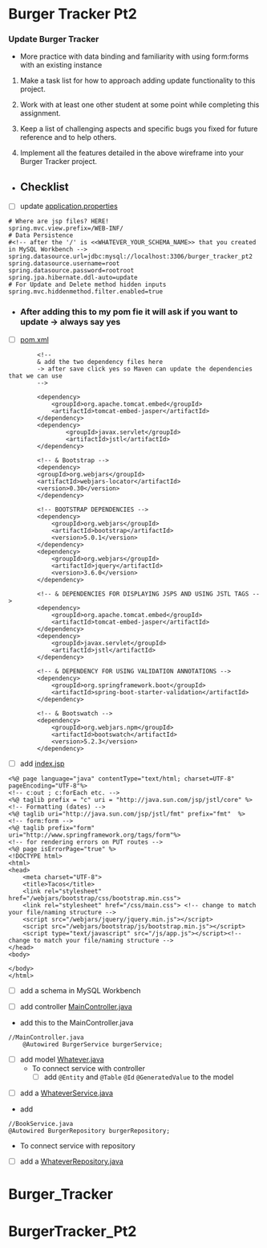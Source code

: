 # Burger Tracker Pt2
<!-- can have readme preview open as well to see how it will appear -->
<!-- - this is a bullet -->

<!-- ## this is a sub heading -->
### Update Burger Tracker 
- More practice with data binding and familiarity with using form:forms with an existing instance

1. Make a task list for how to approach adding update functionality to this project.

2. Work with at least one other student at some point while completing this assignment.

3. Keep a list of challenging aspects and specific bugs you fixed for future reference and to help others.

4. Implement all the features detailed in the above wireframe into your Burger Tracker project.

<!-- 
Test: Show how to add a web browser
[website](https://www.google.com) -->


 - ## Checklist
- [ ] update [application.properties](/src/main/resources/application.properties)
<!-- how to put in code blocks us ```-->
```
# Where are jsp files? HERE!
spring.mvc.view.prefix=/WEB-INF/
# Data Persistence
#<!-- after the '/' is <<WHATEVER_YOUR_SCHEMA_NAME>> that you created in MySQL Workbench -->
spring.datasource.url=jdbc:mysql://localhost:3306/burger_tracker_pt2
spring.datasource.username=root
spring.datasource.password=rootroot
spring.jpa.hibernate.ddl-auto=update
# For Update and Delete method hidden inputs
spring.mvc.hiddenmethod.filter.enabled=true
```


- ### After adding this to my pom fie it will ask if you want to update -> always say yes
- [ ] [pom.xml](pom.xml)
```
		<!-- 
		& add the two dependency files here 
		-> after save click yes so Maven can update the dependencies that we can use
		--> 

		<dependency>
			<groupId>org.apache.tomcat.embed</groupId>
			<artifactId>tomcat-embed-jasper</artifactId>
        </dependency>
		<dependency>
                <groupId>javax.servlet</groupId>
                <artifactId>jstl</artifactId>
        </dependency>

		<!-- & Bootstrap -->
	    <dependency>
        <groupId>org.webjars</groupId>
        <artifactId>webjars-locator</artifactId>
        <version>0.30</version>
		</dependency>
		
		<!-- BOOTSTRAP DEPENDENCIES -->
		<dependency>
			<groupId>org.webjars</groupId>
			<artifactId>bootstrap</artifactId>
			<version>5.0.1</version>
		</dependency>
		<dependency>
			<groupId>org.webjars</groupId>
			<artifactId>jquery</artifactId>
			<version>3.6.0</version>
		</dependency>

        <!-- & DEPENDENCIES FOR DISPLAYING JSPS AND USING JSTL TAGS -->
        <dependency>
            <groupId>org.apache.tomcat.embed</groupId>
            <artifactId>tomcat-embed-jasper</artifactId>
        </dependency>
        <dependency>
            <groupId>javax.servlet</groupId>
            <artifactId>jstl</artifactId>
        </dependency>

        <!-- & DEPENDENCY FOR USING VALIDATION ANNOTATIONS -->
        <dependency>
            <groupId>org.springframework.boot</groupId>
            <artifactId>spring-boot-starter-validation</artifactId>
        </dependency>

        <!-- & Bootswatch -->
		<dependency>
			<groupId>org.webjars.npm</groupId>
			<artifactId>bootswatch</artifactId>
			<version>5.2.3</version>
		</dependency>
```


- [ ] add [index.jsp](src/main/webapp/WEB-INF/index.jsp)
<!-- 
when you make this 
    -> can click it and vs code will say the file is not there 
    -> can create file
-> make sure in the right place -->
```
<%@ page language="java" contentType="text/html; charset=UTF-8" pageEncoding="UTF-8"%>
<!-- c:out ; c:forEach etc. --> 
<%@ taglib prefix = "c" uri = "http://java.sun.com/jsp/jstl/core" %>
<!-- Formatting (dates) --> 
<%@ taglib uri="http://java.sun.com/jsp/jstl/fmt" prefix="fmt"  %>
<!-- form:form -->
<%@ taglib prefix="form" uri="http://www.springframework.org/tags/form"%>
<!-- for rendering errors on PUT routes -->
<%@ page isErrorPage="true" %>
<!DOCTYPE html>
<html>
<head>
    <meta charset="UTF-8">
    <title>Tacos</title>
    <link rel="stylesheet" href="/webjars/bootstrap/css/bootstrap.min.css">
    <link rel="stylesheet" href="/css/main.css"> <!-- change to match your file/naming structure -->
    <script src="/webjars/jquery/jquery.min.js"></script>
    <script src="/webjars/bootstrap/js/bootstrap.min.js"></script>
    <script type="text/javascript" src="/js/app.js"></script><!-- change to match your file/naming structure -->
</head>
<body>
   
</body>
</html>

```
- [ ] add a schema in MySQL Workbench


<!-- 
-> Always generate the MainController by hand 
-> packages will differ for each directory 
-> this will make sure the file is in the right place
-->
- [ ] add controller [MainController.java](src/main/java/com/rochelle/burger_tracker_pt2/controllers/MainController.java)


- add this to the MainController.java
```
//MainController.java
    @Autowired BurgerService burgerService;
```

- [ ] add model [Whatever.java](src/main/java/com/rochelle/burger_tracker_pt2/models/Burger.java)
    - To connect service with controller
        - [ ] add `@Entity` and `@Table` `@Id` `@GeneratedValue` to the model

<!-- need to add a service folder and file with whatever name you want -->
- [ ] add a [WhateverService.java](src/main/java/com/rochelle/burger_tracker_pt2/services/BurgerService.java)

<!-- add service annotation -->
- add 
```
//BookService.java
@Autowired BurgerRepository burgerRepository;
```

<!-- need to add a repository folder and file with whatever name you want -->
- To connect service with repository
- [ ] add a [WhateverRepository.java](src/main/java/com/rochelle/burger_tracker_pt2/repositories/BurgerRepository.java)


# Burger_Tracker
# BurgerTracker_Pt2
